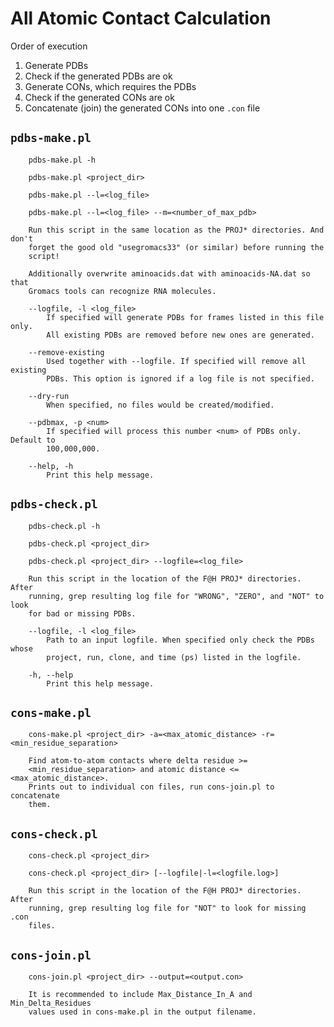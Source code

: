# All Atomic Contact Calculation

Order of execution

  1. Generate PDBs
  1. Check if the generated PDBs are ok
  1. Generate CONs, which requires the PDBs
  1. Check if the generated CONs are ok
  1. Concatenate (join) the generated CONs into one `.con` file

## `pdbs-make.pl`

```man
    pdbs-make.pl -h

    pdbs-make.pl <project_dir>

    pdbs-make.pl --l=<log_file>

    pdbs-make.pl --l=<log_file> --m=<number_of_max_pdb>

    Run this script in the same location as the PROJ* directories. And don't
    forget the good old "usegromacs33" (or similar) before running the
    script!

    Additionally overwrite aminoacids.dat with aminoacids-NA.dat so that
    Gromacs tools can recognize RNA molecules.

    --logfile, -l <log_file>
        If specified will generate PDBs for frames listed in this file only.
        All existing PDBs are removed before new ones are generated.

    --remove-existing
        Used together with --logfile. If specified will remove all existing
        PDBs. This option is ignored if a log file is not specified.

    --dry-run
        When specified, no files would be created/modified.

    --pdbmax, -p <num>
        If specified will process this number <num> of PDBs only. Default to
        100,000,000.

    --help, -h
        Print this help message.
```

## `pdbs-check.pl`

```man
    pdbs-check.pl -h

    pdbs-check.pl <project_dir>

    pdbs-check.pl <project_dir> --logfile=<log_file>

    Run this script in the location of the F@H PROJ* directories. After
    running, grep resulting log file for "WRONG", "ZERO", and "NOT" to look
    for bad or missing PDBs.

    --logfile, -l <log_file>
        Path to an input logfile. When specified only check the PDBs whose
        project, run, clone, and time (ps) listed in the logfile.

    -h, --help
        Print this help message.
```

## `cons-make.pl`

```man
    cons-make.pl <project_dir> -a=<max_atomic_distance> -r=<min_residue_separation>

    Find atom-to-atom contacts where delta residue >=
    <min_residue_separation> and atomic distance <= <max_atomic_distance>.
    Prints out to individual con files, run cons-join.pl to concatenate
    them.
```

## `cons-check.pl`

```man
    cons-check.pl <project_dir>

    cons-check.pl <project_dir> [--logfile|-l=<logfile.log>]

    Run this script in the location of the F@H PROJ* directories. After
    running, grep resulting log file for "NOT" to look for missing .con
    files.
```

## `cons-join.pl`

```man
    cons-join.pl <project_dir> --output=<output.con>

    It is recommended to include Max_Distance_In_A and Min_Delta_Residues
    values used in cons-make.pl in the output filename.
```